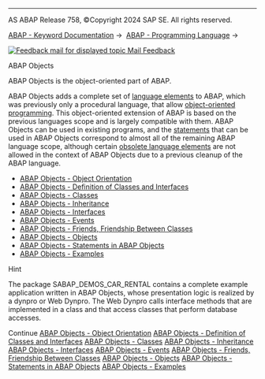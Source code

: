   

* * *

AS ABAP Release 758, ©Copyright 2024 SAP SE. All rights reserved.

[ABAP - Keyword Documentation](https://help.sap.com/doc/abapdocu_758_index_htm/7.58/en-US/abenabap.htm) →  [ABAP - Programming Language](https://help.sap.com/doc/abapdocu_758_index_htm/7.58/en-US/abenabap_reference.htm) → 

 [![](Mail.gif?object=Mail.gif "Feedback mail for displayed topic") Mail Feedback](mailto:f1_help@sap.com?subject=Feedback%20on%20ABAP%20Documentation&body=Document:%20ABAP%20Objects%2C%20ABENABAP_OBJECTS%2C%20758%0D%0A%0D%0AError:%0D%0A%0D%0A%0D%0A%0D%0ASuggestion%20for%20improvement:)

ABAP Objects

ABAP Objects is the object-oriented part of ABAP.

ABAP Objects adds a complete set of [language elements](https://help.sap.com/doc/abapdocu_758_index_htm/7.58/en-US/abenobjects_keywords.htm) to ABAP, which was previously only a procedural language, that allow [object-oriented programming](https://help.sap.com/doc/abapdocu_758_index_htm/7.58/en-US/abenobject_orientation.htm). This object-oriented extension of ABAP is based on the previous languages scope and is largely compatible with them. ABAP Objects can be used in existing programs, and the [statements](https://help.sap.com/doc/abapdocu_758_index_htm/7.58/en-US/abenabap_objects_statements.htm) that can be used in ABAP Objects correspond to almost all of the remaining ABAP language scope, although certain [obsolete language elements](https://help.sap.com/doc/abapdocu_758_index_htm/7.58/en-US/abenabap_objects_strict.htm) are not allowed in the context of ABAP Objects due to a previous cleanup of the ABAP language.

-   [ABAP Objects - Object Orientation](https://help.sap.com/doc/abapdocu_758_index_htm/7.58/en-US/abenobject_orientation.htm)
-   [ABAP Objects - Definition of Classes and Interfaces](https://help.sap.com/doc/abapdocu_758_index_htm/7.58/en-US/abenclass_interface_definition.htm)
-   [ABAP Objects - Classes](https://help.sap.com/doc/abapdocu_758_index_htm/7.58/en-US/abenclasses.htm)
-   [ABAP Objects - Inheritance](https://help.sap.com/doc/abapdocu_758_index_htm/7.58/en-US/abeninheritance.htm)
-   [ABAP Objects - Interfaces](https://help.sap.com/doc/abapdocu_758_index_htm/7.58/en-US/abeninterfac.htm)
-   [ABAP Objects - Events](https://help.sap.com/doc/abapdocu_758_index_htm/7.58/en-US/abenevents_overview.htm)
-   [ABAP Objects - Friends, Friendship Between Classes](https://help.sap.com/doc/abapdocu_758_index_htm/7.58/en-US/abenfriends.htm)
-   [ABAP Objects - Objects](https://help.sap.com/doc/abapdocu_758_index_htm/7.58/en-US/abenobject.htm)
-   [ABAP Objects - Statements in ABAP Objects](https://help.sap.com/doc/abapdocu_758_index_htm/7.58/en-US/abenabap_objects_statements.htm)
-   [ABAP Objects - Examples](https://help.sap.com/doc/abapdocu_758_index_htm/7.58/en-US/abenabap_objects_abexas.htm)

Hint

The package SABAP\_DEMOS\_CAR\_RENTAL contains a complete example application written in ABAP Objects, whose presentation logic is realized by a dynpro or Web Dynpro. The Web Dynpro calls interface methods that are implemented in a class and that access classes that perform database accesses.

Continue
[ABAP Objects - Object Orientation](https://help.sap.com/doc/abapdocu_758_index_htm/7.58/en-US/abenobject_orientation.htm)
[ABAP Objects - Definition of Classes and Interfaces](https://help.sap.com/doc/abapdocu_758_index_htm/7.58/en-US/abenclass_interface_definition.htm)
[ABAP Objects - Classes](https://help.sap.com/doc/abapdocu_758_index_htm/7.58/en-US/abenclasses.htm)
[ABAP Objects - Inheritance](https://help.sap.com/doc/abapdocu_758_index_htm/7.58/en-US/abeninheritance.htm)
[ABAP Objects - Interfaces](https://help.sap.com/doc/abapdocu_758_index_htm/7.58/en-US/abeninterfac.htm)
[ABAP Objects - Events](https://help.sap.com/doc/abapdocu_758_index_htm/7.58/en-US/abenevents_overview.htm)
[ABAP Objects - Friends, Friendship Between Classes](https://help.sap.com/doc/abapdocu_758_index_htm/7.58/en-US/abenfriends.htm)
[ABAP Objects - Objects](https://help.sap.com/doc/abapdocu_758_index_htm/7.58/en-US/abenobject.htm)
[ABAP Objects - Statements in ABAP Objects](https://help.sap.com/doc/abapdocu_758_index_htm/7.58/en-US/abenabap_objects_statements.htm)
[ABAP Objects - Examples](https://help.sap.com/doc/abapdocu_758_index_htm/7.58/en-US/abenabap_objects_abexas.htm)